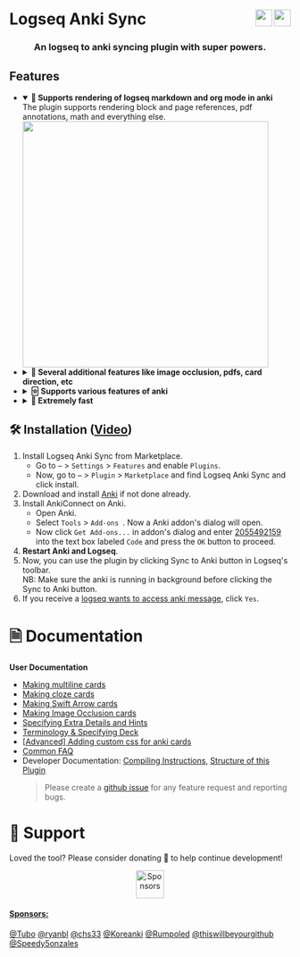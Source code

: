 # Logseq Anki Sync [<img align="right" src="https://img.shields.io/github/stars/debanjandhar12/logseq-anki-sync.svg?logo=GitHub&style=flat" height="30"/>](https://github.com/debanjandhar12/logseq-anki-sync/)[<img align="right" src="https://img.shields.io/github/sponsors/debanjandhar12.svg?logo=github&style=flat&height=60&label=Donate&cacheSeconds=28800&color=orange" height="30"/>](https://github.com/sponsors/debanjandhar12)

<h3 align="center">An logseq to anki syncing plugin with super powers.</h3>

## Features
<ul><li>
<details open>
  <summary><b>🐾 Supports rendering of logseq markdown and org mode in anki</b></summary>
  <div>
   The plugin supports rendering block and page references, pdf annotations, math and everything else.
   <img src='https://github.com/debanjandhar12/logseq-anki-sync/assets/49021233/7985cdb4-910d-43bf-833d-7b04403a503f' height='440' /> <br/>
  </div>
</details></li><li>
<details>
  <summary><b>🚀 Several additional features like image occlusion, pdfs, card direction, etc</b></summary>
  <div>
   The plugin supports image occlusion, occlusion on pdf annotaion, card direction, incremental cards, clozes, hints and a lot more. Check <a href="#-documentation">documentation</a> for more details!
   <img src='https://github.com/debanjandhar12/logseq-anki-sync/assets/49021233/5b036383-d7cc-4837-9f74-da21a5f504f8' height='440' /> <br/>
  </div>
</details></li><li>
<details>
  <summary><b>🃟 Supports various features of anki</b></summary>
  Anki employs advanced scheduling algorithms, making it a superior choice for many users. Additionally, anki allows the creation of filtered decks, enabling you to study a specific set of cards for exams, regardless of their original scheduling. The plugin allows you to use all those features and various others like heatmaps, tts, leach cards, etc. 
</details></li><li>
<details>
  <summary><b>🚕 Extremely fast</b></summary>
  The plugin uses state of art hashing techniques to detect changes in logseq or anki and provides the user option to resync (with logseq as source of truth).
</details></li>
</ul>

## 🛠️ Installation ([Video](https://www.youtube.com/watch?v=XOkJmncK-o0))

1. Install Logseq Anki Sync from Marketplace.
    - Go to `⋯` > `Settings` > `Features` and enable `Plugins`.
    - Now, go to `⋯` > `Plugin` > `Marketplace` and find Logseq Anki Sync and click install.
2. Download and install [Anki](https://apps.ankiweb.net/) if not done already.
3. Install AnkiConnect on Anki.
    - Open Anki.
    - Select `Tools` > `Add-ons `. Now a Anki addon's dialog will open.
    - Now click `Get Add-ons...` in addon's dialog and enter [2055492159](https://ankiweb.net/shared/info/2055492159) into the text box labeled `Code` and press the `OK` button to proceed.
4. **Restart Anki and Logseq**.
5. Now, you can use the plugin by clicking Sync to Anki button in Logseq's toolbar.<br/>
   NB: Make sure the anki is running in background before clicking the Sync to Anki button.
6. If you receive a [logseq wants to access anki message](https://raw.githubusercontent.com/debanjandhar12/Obsidian-Anki-Sync/main/docs/images/permission.png), click `Yes`.

# 🗎 Documentation

<b>User Documentation</b>

-   [Making multiline cards](https://github.com/debanjandhar12/logseq-anki-sync/discussions/88)
-   [Making cloze cards](https://github.com/debanjandhar12/logseq-anki-sync/discussions/89)
-   [Making Swift Arrow cards](https://github.com/debanjandhar12/logseq-anki-sync/discussions/91)
-   [Making Image Occlusion cards](https://github.com/debanjandhar12/logseq-anki-sync/discussions/125)
-   [Specifying Extra Details and Hints](https://github.com/debanjandhar12/logseq-anki-sync/discussions/92)
-   [Terminology & Specifying Deck](https://github.com/debanjandhar12/logseq-anki-sync/discussions/117)
-   [[Advanced] Adding custom css for anki cards](https://github.com/debanjandhar12/logseq-anki-sync/discussions/118)
-   [Common FAQ](https://github.com/debanjandhar12/logseq-anki-sync/wiki/Common-FAQ)
-   Developer Documentation: [Compiling Instructions](https://github.com/debanjandhar12/logseq-anki-sync/wiki/Compiling-Instructions), [Structure of this Plugin](https://github.com/debanjandhar12/logseq-anki-sync/wiki/Structure-of-this-Plugin)
    > Please create a [github issue](https://github.com/debanjandhar12/logseq-anki-sync/issues) for any feature request and reporting bugs.

# 🙏 Support

Loved the tool? Please consider donating 💸 to help continue development!<br/>

<p align="center">
<a href="https://github.com/sponsors/debanjandhar12" target="_blank"><img src="https://img.shields.io/github/sponsors/debanjandhar12.svg?logo=github&style=flat&height=60&label=Donate&cacheSeconds=28800&color=orange" alt="Sponsors" height="50" style="border-radius:1px" />
</p>

#### Sponsors:

[@Tubo](https://github.com/Tubo) [@ryanbl](https://github.com/rtblair) [@chs33](https://github.com/chs33) [@Koreanki](https://github.com/junyounglees) [@Rumpoled](https://github.com/Rumpoled) [@thiswillbeyourgithub](https://github.com/thiswillbeyourgithub) [@Speedy5onzales](https://github.com/Speedy5onzales)
